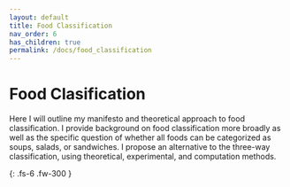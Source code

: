 ```yaml
---
layout: default
title: Food Classification
nav_order: 6
has_children: true
permalink: /docs/food_classification
---
```


# Food Clasification

Here I will outline my manifesto and theoretical approach to food classification. I provide background on food classification more broadly as well as the specific question of whether all foods can be categorized as soups, salads, or sandwiches. I propose an alternative to the three-way classification, using theoretical, experimental, and computation methods. 

{: .fs-6 .fw-300 }
